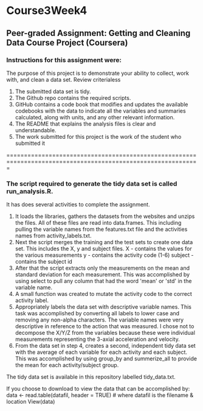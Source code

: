 # Course3Week4
## Peer-graded Assignment: Getting and Cleaning Data Course Project  (Coursera)

### Instructions for this assignment were:

The purpose of this project is to demonstrate your ability to collect, work with, and clean a data set.
Review criterialess 
1. The submitted data set is tidy.
2. The Github repo contains the required scripts.
3. GitHub contains a code book that modifies and updates the available codebooks with the data to indicate all the variables and summaries    calculated, along with units, and any other relevant information.
4. The README that explains the analysis files is clear and understandable.
5. The work submitted for this project is the work of the student who submitted it

=============================================================================================================

### The script required to generate the tidy data set is called run_analysis.R.

It has does several activities to complete the assignment.
  1. It loads the libraries, gathers the datasets from the websites and unzips the files. All of these files are read into data.frames.  This including pulling the variable names from the features.txt file and the activities names from activity_labels.txt.
  2. Next the script merges the training and the test sets to create one data set.  This includes the X, y and subject files. 
     X - contains the values for the various measurements
     y - contains the activity code (1-6)
     subject - contains the subject id 
  3. After that the script extracts only the measurements on the mean and standard deviation for each measurement.  This was accomplished by using select to pull any column that had the word 'mean' or 'std' in the variable name.
  4. A small function was created to mutate the activity code to the correct activity label. 
  5. Appropriately labels the data set with descriptive variable names.  This task was accomplished by converting all labels to lower case and removing any non-alpha characters.  The variable names were very descriptive in reference to the action that was measured.  I chose not to decompose the X/Y/Z from the variables because these were individual measurements representing the 3-axial acceleration and velocity.
  6. From the data set in step 4, creates a second, independent tidy data set with the average of each variable for each activity and each subject.  This was accomplished by using group_by and summerize_all to provide the mean for each activity/subject group.
  
  The tidy data set is available in this repository labelled tidy_data.txt.
  
  If you choose to download to view the data that can be accomplished by:
      data <- read.table(datafil, header = TRUE) # where datafil is the filename & location
      View(data)


